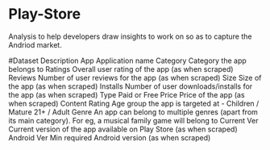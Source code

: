 # Play-Store
Analysis to help  developers draw insights to work on so as to capture the Andriod market.


#Dataset Description
App	Application name
Category	Category the app belongs to
Ratings	Overall user rating of the app (as when scraped)
Reviews	Number of user reviews for the app (as when scraped)
Size	Size of the app (as when scraped)
Installs	Number of user downloads/installs for the app (as when scraped)
Type	Paid or Free
Price	Price of the app (as when scraped)
Content Rating	Age group the app is targeted at - Children / Mature 21+ / Adult
Genre	An app can belong to multiple genres (apart from its main category). For eg, a musical family game will belong to
Current Ver	Current version of the app available on Play Store (as when scraped)
Android Ver	Min required Android version (as when scraped)
